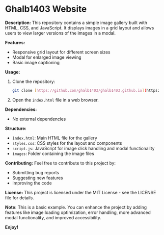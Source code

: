 # Ghalb1403 Website

**Description:**
This repository contains a simple image gallery built with HTML, CSS, and JavaScript. It displays images in a grid layout and allows users to view larger versions of the images in a modal.

**Features:**
* Responsive grid layout for different screen sizes
* Modal for enlarged image viewing
* Basic image captioning

**Usage:**

1. Clone the repository:
   ```bash
   git clone [https://github.com/ghalb1403/ghalb1403.github.io](https://github.com/ghalb1403/ghalb1403.github.io)
   ```

2. Open the `index.html` file in a web browser.

**Dependencies:**
* No external dependencies

**Structure:**
* `index.html`: Main HTML file for the gallery
* `styles.css`: CSS styles for the layout and components
* `script.js`: JavaScript for image click handling and modal functionality
* `images`: Folder containing the image files

**Contributing:**
Feel free to contribute to this project by:
* Submitting bug reports
* Suggesting new features
* Improving the code

**License:**
This project is licensed under the MIT License - see the LICENSE file for details.

**Note:** This is a basic example. You can enhance the project by adding features like image loading optimization, error handling, more advanced modal functionality, and improved accessibility.

**Enjoy!**

